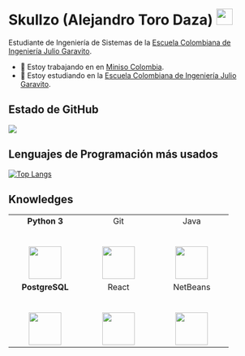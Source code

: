 <h1 align="left">Skullzo (Alejandro Toro Daza) <img height="32px" src="https://cdn.svgporn.com/logos/git-icon.svg"> </h1>

Estudiante de Ingeniería de Sistemas de la [Escuela Colombiana de Ingeniería Julio Garavito](https://www.escuelaing.edu.co/es/).

- 🔭 Estoy trabajando en en [Miniso Colombia](https://www.miniso.co).
- 🌱 Estoy estudiando en la [Escuela Colombiana de Ingeniería Julio Garavito](https://www.escuelaing.edu.co/es/).

<h2 align="left">Estado de GitHub</h2>

<div>
    <img  src="https://github-readme-stats.vercel.app/api?username=Skullzo&show_icons=true&theme=dracula")>
</div>

<h2 align="left">Lenguajes de Programación más usados</h2>

[![Top Langs](https://github-readme-stats.vercel.app/api/top-langs/?username=Skullzo)](https://github.com/Skullzo/github-readme-stats) 

<h2 align="left">Knowledges </h2>

<table>
  <tbody>
    <tr valign="top">
      <td width="25%" align="center">
         <span><b>Python 3</b></span><br><br><br>
        <img height="64px" src="https://cdn.svgporn.com/logos/python.svg">
      </td>
      <td width="25%" align="center">
        <span>Git</span><br><br><br>
        <img height="64px" src="https://cdn.svgporn.com/logos/git-icon.svg">
      </td>
      <td width="25%" align="center">
        <span>Java</span><br><br><br>
        <img height="64px" src="https://cdn.svgporn.com/logos/java.svg">
      </td>
    </tr>
      <td width="25%" align="center">
        <span><b>PostgreSQL</b></span><br><br><br>
        <img height="64px" src="https://cdn.svgporn.com/logos/netbeans.svg">
      </td>
      <td width="25%" align="center">
        <span>React</span><br><br><br>
        <img height="64px" src="https://cdn.svgporn.com/logos/react.svg">
      </td>
      <td width="25%" align="center">
        <span>NetBeans</span><br><br><br>
        <img height="64px" src="https://upload.wikimedia.org/wikipedia/commons/9/98/Apache_NetBeans_Logo.svg">
      </td>
    </tr>
    
  </tbody>
</table>
</p>
